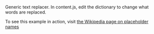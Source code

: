 Generic text replacer. In content.js, edit the dictionary to change what words are replaced.

To see this example in action, visit [the Wikipedia page on placeholder names](https://en.wikipedia.org/wiki/Placeholder_name)

